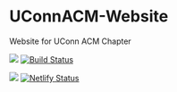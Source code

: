 # UConnACM-Website
Website for UConn ACM Chapter

<img src="https://img.icons8.com/color/50/000000/travis-ci.png"> [![Build Status](https://travis-ci.org/brandonmino/UConnACM-Website.svg?branch=release)](https://travis-ci.org/brandonmino/UConnACM-Website) 

<img src="https://www.netlify.com/img/press/logos/logomark.png"> [![Netlify Status](https://api.netlify.com/api/v1/badges/5caa65f9-0406-46d9-8f63-76e2fcc5cfa6/deploy-status)](https://app.netlify.com/sites/uconnacm/deploys)
